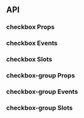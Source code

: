 ## API

### checkbox Props

<field-table :data="checkboxProps"/>

### checkbox Events

<field-table :data="checkboxEvents" type="emits" />

### checkbox Slots

<field-table :data="checkboxSlots" :showDefaultValue="false" type="slots"/>

### checkbox-group Props

<field-table :data="checkboxGroupProps" />

### checkbox-group Events

<field-table :data="checkboxGroupEvents" type="emits" />

### checkbox-group Slots

<field-table :data="checkboxGroupSlots" :showDefaultValue="false" type="slots"/>

<script setup>
import { ref } from 'vue';
const checkboxProps = ref([
  {
    name: 'model-value (v-model)',
    desc: '绑定值',
    type: 'boolean | Array<string | number | boolean>',
    value: '-',
  },
  {
    name: 'default-checked',
    desc: '默认是否选中（非受控状态）',
    type: 'boolean',
    value: '`false`',
  },
  {
    name: 'value',
    desc: '选项的 value',
    type: 'string|number|boolean',
    value: '-',
  },
  {
    name: 'disabled',
    desc: '是否禁用',
    type: 'boolean',
    value: '`false`',
  },
  {
    name: 'indeterminate',
    desc: '是否为半选状态',
    type: 'boolean',
    value: '`false`',
  },
]);
const checkboxEvents = ref([
  {
    name: 'change',
    desc: '值改变时触发',
    type: '(value: boolean | (string | number | boolean)[], ev: Event) => void',
    value: '-',
  },
]);
const checkboxSlots = ref([
  {
    name: 'checkbox',
    desc: '自定义复选框',
    type: '#checkbox',
    value: '2.18.0',
  },
]);
const checkboxGroupProps = ref([
  {
    name: 'model-value (v-model)',
    desc: '绑定值',
    type: 'Array<string | number | boolean>',
    value: '-',
  },
  {
    name: 'default-value',
    desc: '默认值（非受控状态）',
    type: 'Array<string | number | boolean>',
    value: '`[]`',
  },
  {
    name: 'max',
    desc: '支持最多选中的数量',
    type: 'number',
    value: '2.36.0',
  },
  {
    name: 'options',
    desc: '选项',
    type: 'Array<string | number | CheckboxOption>',
    value: '2.27.0',
  },
  {
    name: 'direction',
    desc: '复选框的排列方向',
    type: 'Direction',
    value: "'horizontal'",
  },
  {
    name: 'disabled',
    desc: '是否禁用',
    type: 'boolean',
    value: '`false`',
  },
]);
const checkboxGroupEvents = ref([
  {
    name: 'change',
    desc: '值改变时触发',
    type: '(value: (string | number | boolean)[], ev: Event) => void',
    value: '-',
  },
]);
const checkboxGroupSlots = ref([
  {
    name: 'checkbox',
    desc: '自定义复选框',
    type: '#checkbox',
    value: '2.27.0',
  },
  {
    name: 'label',
    desc: 'checkbox 文案内容',
    type: '#label',
    value: '2.27.0',
  },
]);
</script>

